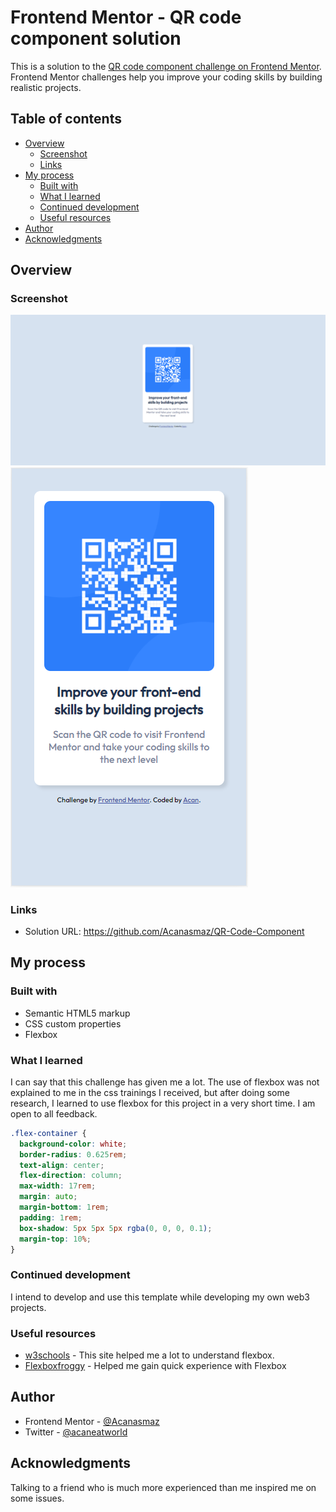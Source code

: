 # Frontend Mentor - QR code component solution

This is a solution to the [QR code component challenge on Frontend Mentor](https://www.frontendmentor.io/challenges/qr-code-component-iux_sIO_H). Frontend Mentor challenges help you improve your coding skills by building realistic projects. 

## Table of contents

- [Overview](#overview)
  - [Screenshot](#screenshot)
  - [Links](#links)
- [My process](#my-process)
  - [Built with](#built-with)
  - [What I learned](#what-i-learned)
  - [Continued development](#continued-development)
  - [Useful resources](#useful-resources)
- [Author](#author)
- [Acknowledgments](#acknowledgments)



## Overview

### Screenshot

![](images/xd.PNG)
![](images/xxx.PNG)



### Links

- Solution URL: https://github.com/Acanasmaz/QR-Code-Component


## My process



### Built with

- Semantic HTML5 markup
- CSS custom properties
- Flexbox

### What I learned

I can say that this challenge has given me a lot. The use of flexbox was not explained to me in the css trainings I received, but after doing some research, I learned to use flexbox for this project in a very short time. I am open to all feedback.



```css
.flex-container {
  background-color: white;
  border-radius: 0.625rem;
  text-align: center;
  flex-direction: column;
  max-width: 17rem;
  margin: auto;
  margin-bottom: 1rem;
  padding: 1rem;
  box-shadow: 5px 5px 5px rgba(0, 0, 0, 0.1);
  margin-top: 10%;
}
```

### Continued development

I intend to develop and use this template while developing my own web3 projects.



### Useful resources

- [w3schools](https://www.w3schools.com/css/css3_flexbox_container.asp) - This site helped me a lot to understand flexbox.
- [Flexboxfroggy](https://flexboxfroggy.com/) - Helped me gain quick experience with Flexbox



## Author

- Frontend Mentor - [@Acanasmaz](https://www.frontendmentor.io/profile/Acanasmaz)
- Twitter - [@acaneatworld](https://www.twitter.com/acaneatworld)


## Acknowledgments

Talking to a friend who is much more experienced than me inspired me on some issues.


